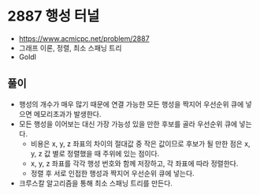 # 2887 행성 터널
+ https://www.acmicpc.net/problem/2887
+ 그래프 이론, 정렬, 최소 스패닝 트리
+ GoldⅠ

## 풀이
+ 행성의 개수가 매우 많기 때문에 연결 가능한 모든 행성을 짝지어 우선순위 큐에 넣으면 메모리초과가 발생한다.
+ 모든 행성을 이어보는 대신 가장 가능성 있을 만한 후보를 골라 우선순위 큐에 넣는다.
  * 비용은 x, y, z 좌표의 차이의 절대값 중 작은 값이므로 후보가 될 만한 점은 x, y, z 값 별로 정렬했을 때 주위에 있는 점이다. 
  * x, y, z 좌표를 각각 행성 번호와 함께 저장하고, 각 좌표에 따라 정렬한다.
  * 정렬 후 서로 인접한 행성과 짝지어 우선순위 큐에 넣는다.
+ 크루스칼 알고리즘을 통해 최소 스패닝 트리를 만든다.
